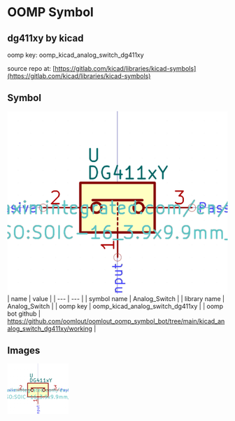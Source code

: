 # OOMP Symbol  
## dg411xy  by kicad  
  
oomp key: oomp_kicad_analog_switch_dg411xy  
  
source repo at: [https://gitlab.com/kicad/libraries/kicad-symbols](https://gitlab.com/kicad/libraries/kicad-symbols)  
## Symbol  
  
[![working.png](working_600.png)](working.png)  
| name | value | 
| --- | --- | 
| symbol name | Analog_Switch | 
| library name | Analog_Switch | 
| oomp key | oomp_kicad_analog_switch_dg411xy | 
| oomp bot github | https://github.com/oomlout/oomlout_oomp_symbol_bot/tree/main/kicad_analog_switch_dg411xy/working | 
## Images  
  
[![working.png](working_140.png)](working.png)  
